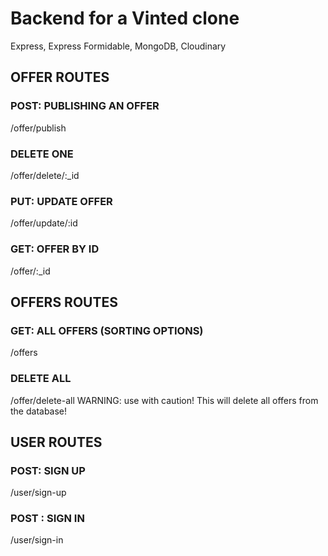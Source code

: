 # Backend for a Vinted clone

Express, Express Formidable, MongoDB, Cloudinary

## OFFER ROUTES

### POST: PUBLISHING AN OFFER

/offer/publish

### DELETE ONE

/offer/delete/:\_id

### PUT: UPDATE OFFER

/offer/update/:id

### GET: OFFER BY ID

/offer/:\_id

## OFFERS ROUTES

### GET: ALL OFFERS (SORTING OPTIONS)

/offers

### DELETE ALL

/offer/delete-all
WARNING: use with caution! This will delete all offers from the database!

## USER ROUTES

### POST: SIGN UP

/user/sign-up

### POST : SIGN IN

/user/sign-in
